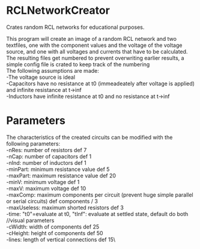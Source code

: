 # RCLNetworkCreator
Crates random RCL networks for educational purposes.

This program will create an image of a random RCL network and two textfiles, one with the component values and the voltage of the voltage source,
and one with all voltages and currents that have to be calculated. The resulting files get numbered to prevent overwriting earlier results, a simple config file is crated to keep track of the numbering\
The following assumptions are made:\
-The voltage source is ideal\
-Capacitors have no resistance at t0 (immeadeately after voltage is applied) and infinite resistance at t->inf\
-Inductors have infinite resistance at t0 and no resistance at t->inf

# Parameters
The characteristics of the created circuits can be modified with the following parameters:\
-nRes: number of resistors def 7\
-nCap: number of capacitors def 1\
-nInd: number of inductors def 1\
-minPart: minimum resistance value def 5\
-maxPart: maximum resistance value def 20\
-minV: minimum voltage def 1\
-maxV: maximum voltage def 10\
-maxComp: maximum components per circuit (prevent huge simple parallel or serial circuits) def components / 3\
-maxUseless: maximum shorted resistors def 3\
-time: "t0"=evaluate at t0, "tInf": evaluate at settled state, default do both\
//visual parameters\
-cWidth: width of components def 25\
-cHeight: height of components def 50\
-lines: length of vertical connections def 15\
